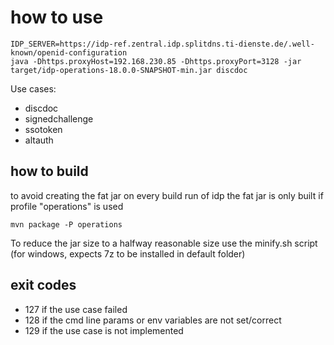 # how to use

```
IDP_SERVER=https://idp-ref.zentral.idp.splitdns.ti-dienste.de/.well-known/openid-configuration
java -Dhttps.proxyHost=192.168.230.85 -Dhttps.proxyPort=3128 -jar target/idp-operations-18.0.0-SNAPSHOT-min.jar discdoc
```

Use cases:

* discdoc
* signedchallenge
* ssotoken
* altauth

## how to build

to avoid creating the fat jar on every build run of idp the fat jar is only built if profile "operations" is used

```
mvn package -P operations
```

To reduce the jar size to a halfway reasonable size use the minify.sh script
(for windows, expects 7z to be installed in default folder)

## exit codes

* 127 if the use case failed
* 128 if the cmd line params or env variables are not set/correct
* 129 if the use case is not implemented
